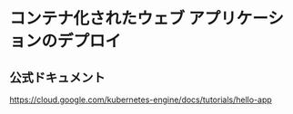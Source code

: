 # コンテナ化されたウェブ アプリケーションのデプロイ

## 公式ドキュメント

https://cloud.google.com/kubernetes-engine/docs/tutorials/hello-app
